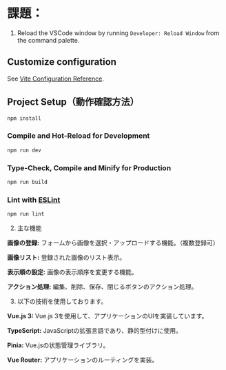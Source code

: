 # 課題：

1. Reload the VSCode window by running `Developer: Reload Window` from the command palette.

## Customize configuration

See [Vite Configuration Reference](https://vitejs.dev/config/).

## Project Setup（動作確認方法）

```sh
npm install
```

### Compile and Hot-Reload for Development

```sh
npm run dev
```

### Type-Check, Compile and Minify for Production

```sh
npm run build
```

### Lint with [ESLint](https://eslint.org/)

```sh
npm run lint
```


2. 主な機能

**画像の登録:** フォームから画像を選択・アップロードする機能。（複数登録可）

**画像リスト:** 登録された画像のリスト表示。

**表示順の設定:** 画像の表示順序を変更する機能。

**アクション処理:** 編集、削除、保存、閉じるボタンのアクション処理。


3. 以下の技術を使用しております。

**Vue.js 3:** Vue.js 3を使用して、アプリケーションのUIを実装しています。

**TypeScript:** JavaScriptの拡張言語であり、静的型付けに使用。

**Pinia:** Vue.jsの状態管理ライブラリ。

**Vue Router:** アプリケーションのルーティングを実装。